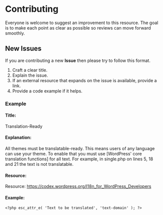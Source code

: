 # Contributing

Everyone is welcome to suggest an improvement to this resource. The goal is to make each point as clear as possible so reviews can move forward smoothly.

## New Issues

If you are contributing a new **Issue** then please try to follow this format.

1. Craft a clear title.
2. Explain the issue.
3. If an external resource that expands on the issue is available, provide a link.
4. Provide a code example if it helps.

### Example

#### Title:

Translation-Ready

#### Explanation:

All themes must be translatable-ready. This means users of any language can use your theme. To enable that you must use [WordPress' core translation functions] for all text. For example, in single.php on lines 5, 18 and 21 the text is not translatable.

#### Resource:

Resource: https://codex.wordpress.org/I18n_for_WordPress_Developers

#### Example:

`<?php esc_attr_e( 'Text to be translated', 'text-domain' ); ?>`
